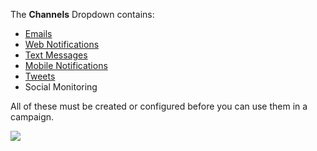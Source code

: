The **Channels** Dropdown contains:

* [Emails](./../emails/index.html)
* [Web Notifications](./../notifications/index.html)
* [Text Messages](./../sms/index.html)
* [Mobile Notifications](./../mobilenotifications/index.html)
* [Tweets](./../plugins/twitter.html)
* Social Monitoring

All of these must be created or configured before you can use them in a campaign.


![](/channels/media/channels-dropdown.jpg)
